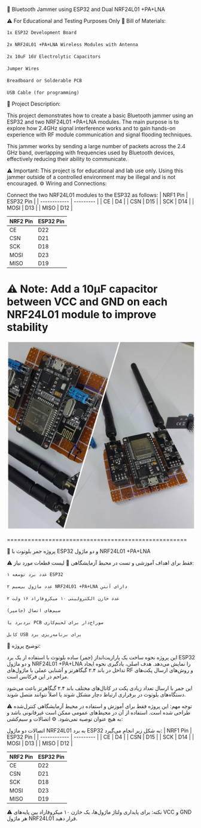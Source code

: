 🔧 Bluetooth Jammer using ESP32 and Dual NRF24L01 +PA+LNA

⚠️ For Educational and Testing Purposes Only
🧾 Bill of Materials:

    1x ESP32 Development Board

    2x NRF24L01 +PA+LNA Wireless Modules with Antenna

    2x 10uF 16V Electrolytic Capacitors

    Jumper Wires

    Breadboard or Solderable PCB

    USB Cable (for programming)

📘 Project Description:

This project demonstrates how to create a basic Bluetooth jammer using an ESP32 and two NRF24L01 +PA+LNA modules. The main purpose is to explore how 2.4GHz signal interference works and to gain hands-on experience with RF module communication and signal flooding techniques.

This jammer works by sending a large number of packets across the 2.4 GHz band, overlapping with frequencies used by Bluetooth devices, effectively reducing their ability to communicate.

⚠️ Important: This project is for educational and lab use only. Using this jammer outside of a controlled environment may be illegal and is not encouraged.
⚙️ Wiring and Connections:

Connect the two NRF24L01 modules to the ESP32 as follows:
| NRF1 Pin | ESP32 Pin |
| ------------ | --------- |
| CE           | D4        |
| CSN          | D15       |
| SCK          | D14       |
| MOSI         | D13       |
| MISO         | D12       |

| NRF2 Pin | ESP32 Pin |
| ------------ | --------- |
| CE           | D22       |
| CSN          | D21       |
| SCK          | D18       |
| MOSI         | D23       |
| MISO         | D19       |

⚠️ Note: Add a 10µF capacitor between VCC and GND on each NRF24L01 module to improve stability
====================================================
![Preview](1.jpg)

====================================================

🔧 پروژه جمر بلوتوث با ESP32 و دو ماژول NRF24L01 +PA+LNA

⚠️ فقط برای اهداف آموزشی و تست در محیط آزمایشگاهی
🧾 لیست قطعات مورد نیاز:

    ۱ عدد برد توسعه ESP32

    ۲ عدد ماژول بی‌سیم NRF24L01 +PA+LNA دارای آنتن

    ۲ عدد خازن الکترولیتی ۱۰ میکروفاراد ۱۶ ولت

    سیم‌های اتصال (جامپر)

    بردبرد یا PCB سوراخ‌دار برای لحیم‌کاری

    کابل USB برای برنامه‌ریزی برد

📘 توضیح پروژه:

این پروژه نحوه ساخت یک پارازیت‌انداز (جمر) ساده بلوتوث با استفاده از یک برد ESP32 و دو ماژول NRF24L01 +PA+LNA را نمایش می‌دهد. هدف اصلی، یادگیری نحوه ایجاد تداخل در باند ۲.۴ گیگاهرتز و آشنایی عملی با ماژول‌های RF و روش‌های ارسال پکت‌های مزاحم در این فرکانس است.

این جمر با ارسال تعداد زیادی پکت در کانال‌های مختلف باند ۲.۴ گیگاهرتز باعث می‌شود دستگاه‌های بلوتوث در برقراری ارتباط دچار مشکل شوند یا اصلاً نتوانند متصل شوند.

⚠️ توجه مهم: این پروژه فقط برای آموزش و استفاده در محیط آزمایشگاهی کنترل‌شده طراحی شده است. استفاده از آن در محیط‌های عمومی ممکن است غیرقانونی باشد و به هیچ عنوان توصیه نمی‌شود.
⚙️ اتصالات و سیم‌کشی:

اتصالات دو ماژول NRF24L01 به برد ESP32 به شکل زیر انجام می‌گیرد:
| NRF1 Pin | ESP32 Pin |
| ------------ | --------- |
| CE           | D4        |
| CSN          | D15       |
| SCK          | D14       |
| MOSI         | D13       |
| MISO         | D12       |

| NRF2 Pin | ESP32 Pin |
| ------------ | --------- |
| CE           | D22       |
| CSN          | D21       |
| SCK          | D18       |
| MOSI         | D23       |
| MISO         | D19       |

⚠️ نکته: برای پایداری ولتاژ ماژول‌ها، یک خازن ۱۰ میکروفاراد بین پایه‌های VCC و GND هر ماژول NRF24L01 قرار دهید.

